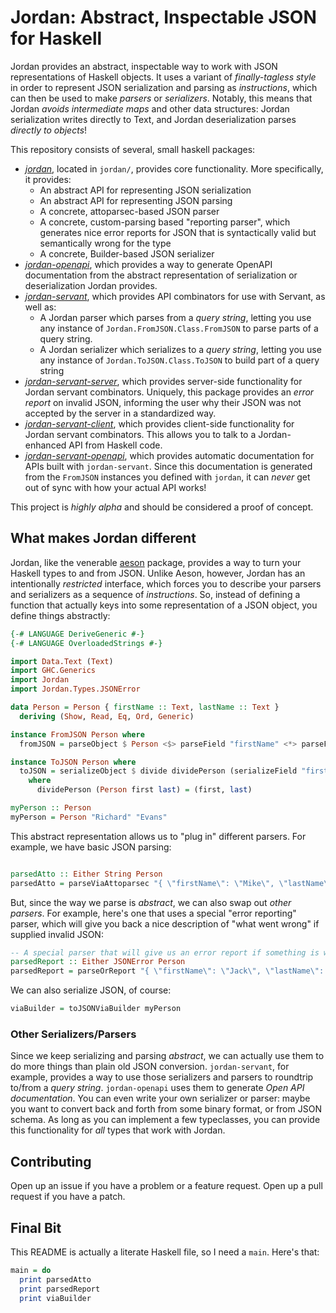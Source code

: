 # Jordan: Abstract, Inspectable JSON for Haskell

Jordan provides an abstract, inspectable way to work with JSON representations of Haskell objects.
It uses a variant of *finally-tagless style* in order to represent JSON serialization and parsing as *instructions*, which can then be used to make *parsers* or *serializers*.
Notably, this means that Jordan *avoids intermediate maps* and other data structures: Jordan serialization writes directly to Text, and Jordan deserialization parses *directly to objects*!

This repository consists of several, small haskell packages:

- [*jordan*](./jordan/README.md), located in `jordan/`, provides core functionality.
  More specifically, it provides:
    - An abstract API for representing JSON serialization
    - An abstract API for representing JSON parsing
    - A concrete, attoparsec-based JSON parser
    - A concrete, custom-parsing based "reporting parser", which generates nice error reports for JSON that is syntactically valid but semantically wrong for the type
    - A concrete, Builder-based JSON serializer
- [*jordan-openapi*](./jordan-openapi/README.md), which provides a way to generate OpenAPI documentation from the abstract representation of serialization or deserialization Jordan provides.
- [*jordan-servant*](./jordan-servant/README.md), which provides API combinators for use with Servant, as well as:
    - A Jordan parser which parses from a *query string*, letting you use any instance of `Jordan.FromJSON.Class.FromJSON` to parse parts of a query string.
    - A Jordan serializer which serializes to a *query string*, letting you use any instance of `Jordan.ToJSON.Class.ToJSON` to build part of a query string
- [*jordan-servant-server*](./jordan-servant-server/README.md), which provides server-side functionality for Jordan servant combinators.
  Uniquely, this package provides an *error report* on invalid JSON, informing the user why their JSON was not accepted by the server in a standardized way.
- [*jordan-servant-client*](./jordan-servant-client/README.md), which provides client-side functionality for Jordan servant combinators.
  This allows you to talk to a Jordan-enhanced API from Haskell code.
- [*jordan-servant-openapi*](./jordan-servant-openapi/README.md), which provides automatic documentation for APIs built with `jordan-servant`.
  Since this documentation is generated from the `FromJSON` instances you defined with `jordan`, it can *never* get out of sync with how your actual API works!

This project is *highly alpha* and should be considered a proof of concept.

## What makes Jordan different

Jordan, like the venerable [aeson](https://hackage.haskell.org/package/aeson) package, provides a way to turn your Haskell types to and from JSON.
Unlike Aeson, however, Jordan has an intentionally *restricted* interface, which forces you to describe your parsers and serializers as a sequence of *instructions*.
So, instead of defining a function that actually keys into some representation of a JSON object, you define things abstractly:

```haskell
{-# LANGUAGE DeriveGeneric #-}
{-# LANGUAGE OverloadedStrings #-}

import Data.Text (Text)
import GHC.Generics
import Jordan
import Jordan.Types.JSONError

data Person = Person { firstName :: Text, lastName :: Text }
  deriving (Show, Read, Eq, Ord, Generic)

instance FromJSON Person where
  fromJSON = parseObject $ Person <$> parseField "firstName" <*> parseField "lastName"

instance ToJSON Person where
  toJSON = serializeObject $ divide dividePerson (serializeField "firstName") (serializeField "lastName")
    where
      dividePerson (Person first last) = (first, last)

myPerson :: Person
myPerson = Person "Richard" "Evans"
```

This abstract representation allows us to "plug in" different parsers.
For example, we have basic JSON parsing:

```haskell

parsedAtto :: Either String Person
parsedAtto = parseViaAttoparsec "{ \"firstName\": \"Mike\", \"lastName\": \"Stoklassa\" }"
```

But, since the way we parse is *abstract*, we can also swap out *other parsers*.
For example, here's one that uses a special "error reporting" parser, which will give you back a nice description of "what went wrong" if supplied invalid JSON:

```haskell
-- A special parser that will give us an error report if something is wrong
parsedReport :: Either JSONError Person
parsedReport = parseOrReport "{ \"firstName\": \"Jack\", \"lastName\": [] }"
```

We can also serialize JSON, of course:

```haskell
viaBuilder = toJSONViaBuilder myPerson
```

### Other Serializers/Parsers

Since we keep serializing and parsing *abstract*, we can actually use them to do more things than plain old JSON conversion.
`jordan-servant`, for example, provides a way to use those serializers and parsers to roundtrip to/from a *query string*.
`jordan-openapi` uses them to generate *Open API documentation*.
You can even write your own serializer or parser: maybe you want to convert back and forth from some binary format, or from JSON schema.
As long as you can implement a few typeclasses, you can provide this functionality for *all* types that work with Jordan.

## Contributing

Open up an issue if you have a problem or a feature request.
Open up a pull request if you have a patch.

## Final Bit

This README is actually a literate Haskell file, so I need a `main`.
Here's that:

```haskell
main = do
  print parsedAtto
  print parsedReport
  print viaBuilder
```
